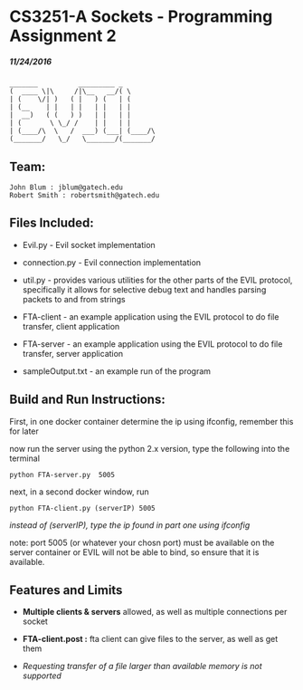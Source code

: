 
# CS3251-A Sockets - Programming Assignment 2
##### 11/24/2016

~~~~
_______          _________ _       
(  ____ \|\     /|\__   __/( \      
| (    \/| )   ( |   ) (   | (      
| (__    | |   | |   | |   | |      
|  __)   ( (   ) )   | |   | |      
| (       \ \_/ /    | |   | |      
| (____/\  \   /  ___) (___| (____/\
(_______/   \_/   \_______/(_______/
~~~~

## Team:
    John Blum : jblum@gatech.edu
    Robert Smith : robertsmith@gatech.edu






## Files Included:

 * Evil.py - Evil socket implementation

 * connection.py - Evil connection implementation

 * util.py - provides various utilities for the other parts of the EVIL protocol,
    specifically it allows for selective debug text and handles parsing packets to and from strings

 * FTA-client - an example application using the EVIL protocol to do file transfer, client application

 * FTA-server - an example application using the EVIL protocol to do file transfer, server application

 * sampleOutput.txt - an example run of the program 


## Build and Run Instructions:
First, in one docker container determine the ip using ifconfig, remember this for later

now run the server using the python 2.x version, type the following into the terminal

    python FTA-server.py  5005 

next, in a second docker window, run

    python FTA-client.py (serverIP) 5005
*instead of (serverIP), type the ip found in part one using ifconfig*

note: port 5005 (or whatever your chosn port) must be available on the server container or EVIL will not be able to bind, so ensure that it is available.

## Features and Limits

- **Multiple clients & servers** allowed, as well as multiple connections per socket

- **FTA-client.post :** fta client can give files to the server, as well as get them

- *Requesting transfer of a file larger than available memory is not supported*
